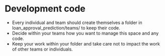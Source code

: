 # Development code
- Every individual and team should create themselves a folder in loan_approval_prediction/teams/ to keep their code.
- Decide within your teams how you want to manage this space and any code.
- Keep your work within your folder and take care not to impact the work of other teams or individuals.
